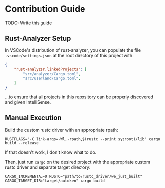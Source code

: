 # Contribution Guide

TODO: Write this guide

## Rust-Analyzer Setup

In VSCode's distribution of rust-analyzer, you can populate the file `.vscode/settings.json` at the root directory of this project with:

```json
{
    "rust-analyzer.linkedProjects": [
        "src/analyzer/Cargo.toml",
        "src/userland/Cargo.toml",
    ]
}
```

...to ensure that all projects in this repository can be properly discovered and given IntelliSense.

## Manual Execution

Build the custom rustc driver with an appropriate rpath:

```
RUSTFLAGS="-C link-args=-Wl,-rpath,$(rustc --print sysroot)/lib" cargo build --release
```

If that doesn't work, I don't know what to do.

Then, just run `cargo` on the desired project with the appropriate custom rustc driver and separate target directory:

```
CARGO_INCREMENTAL=0 RUSTC="path/to/rustc_driver/we_just_built" CARGO_TARGET_DIR="target/autoken" cargo build
```
